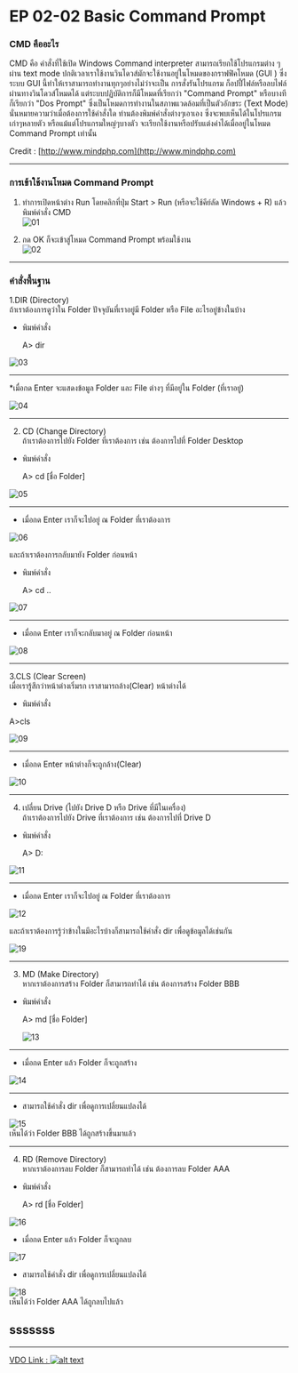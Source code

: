 # EP 02-02 Basic Command Prompt

### CMD คืออะไร

CMD คือ คำสั่งที่ใช้เปิด Windows Command interpreter สามารถเรียกใช้โปรแกรมต่าง ๆ ผ่าน text mode ปกติเวลาเราใช้งานวินโดวส์มักจะใช้งานอยู่ในโหมดของกราฟฟิคโหมด (GUI ) ซึ่งระบบ GUI นี้ทำให้เราสามารถทำงานทุกๆอย่างไม่ว่าจะเป็น การสั่งรันโปรแกรม ก็อปปี้ไฟล์หรือลบไฟล์ ผ่านทางวินโดวส์โหมดได้ แต่ระบบปฏิบัติการก็มีโหมดที่เรียกว่า "Command Prompt" หรือบางทีก็เรียกว่า "Dos Prompt" ซึ่งเป็นโหมดการทำงานในสภาพแวดล้อมที่เป็นตัวอักขระ (Text Mode) นั่นหมายความว่าเมื่อต้องการใช้คำสั่งใด ท่านต้องพิมพ์คำสั่งต่างๆเอาเอง ซึ่งจะพบเห็นได้ในโปรแกรมเก่าๆหลายตัว หรือแม้แต่โปรแกรมใหญ่ๆบางตัว จะเรียกใช้งานหรือปรับแต่งค่าได้เมื่ออยู่ในโหมด Command Prompt เท่านั้น

Credit : [http://www.mindphp.com](http://www.mindphp.com)

* * *

### การเข้าใช้งานโหมด Command Prompt

1. ทำการเปิดหน้าต่าง Run โดยคลิกที่ปุ่ม Start > Run  (หรือจะใช้คีย์ลัด Windows + R) แล้ว  พิมพ์คำสั่ง CMD  
![01](images/EP02-02CMD/01.PNG)

2. กด OK ก็จะเข้าสู่โหมด Command Prompt พร้อมใช้งาน   
![02](images/EP02-02CMD/02.PNG)

* * *
### คำสั่งพื้นฐาน

1.DIR (Directory)  
ถ้าเราต้องการดูว่าใน Folder ปัจจุบันที่เราอยู่มี Folder หรือ File อะไรอยู่ข้างในบ้าง 
   
 * พิมพ์คำสั่ง 

    A>  dir 

![03](images/EP02-02CMD/03.PNG)

* * *

*เมื่อกด Enter จะแสดงข้อมูล Folder และ File ต่างๆ ที่มีอยู่ใน Folder (ที่เราอยู่)

![04](images/EP02-02CMD/04.PNG)

* * *

2. CD (Change Directory)  
ถ้าเราต้องการไปยัง Folder ที่เราต้องการ เช่น ต้องการไปที่ Folder Desktop

 * พิมพ์คำสั่ง  

    A>  cd [ชื่อ Folder] 


![05](images/EP02-02CMD/05.PNG)

* * *

* เมื่อกด Enter เราก็จะไปอยู่ ณ Folder ที่เราต้องการ

![06](images/EP02-02CMD/06.PNG)
  
  และถ้าเราต้องการกลับมายัง Folder ก่อนหน้า

 * พิมพ์คำสั่ง  

    A>  cd ..

![07](images/EP02-02CMD/07.PNG)

* * *

* เมื่อกด Enter เราก็จะกลับมาอยู่ ณ Folder ก่อนหน้า

![08](images/EP02-02CMD/08.PNG)

* * *

3.CLS (Clear Screen)  
เมื่อเรารู้สึกว่าหน้าต่างเริ่มรก เราสามารถล้าง(Clear) หน้าต่างได้
- พิมพ์คำสั่ง  

A>cls

![09](images/EP02-02CMD/09.PNG)

* * *

* เมื่อกด Enter หน้าต่างก็จะถูกล้าง(Clear)

![10](images/EP02-02CMD/10.PNG)

* * *

4. เปลี่ยน Drive (ไปยัง Drive D หรือ Drive ที่มีในเครื่อง)  
ถ้าเราต้องการไปยัง Drive ที่เราต้องการ เช่น ต้องการไปที่ Drive D

 * พิมพ์คำสั่ง

    A>  D:

![11](images/EP02-02CMD/11.PNG)
* * *

* เมื่อกด Enter เราก็จะไปอยู่ ณ Folder ที่เราต้องการ

![12](images/EP02-02CMD/12.PNG)
   
   และถ้าเราต้องการรู้ว่าข้างในมีอะไรบ้างก็สามารถใช้คำสั่ง dir เพื่อดูข้อมูลได้เช่นกัน

![19](images/EP02-02CMD/19.PNG)

* * *

3. MD (Make Directory)  
หากเราต้องการสร้าง Folder ก็สามารถทำได้ เช่น ต้องการสร้าง Folder BBB

 * พิมพ์คำสั่ง  

    A>  md [ชื่อ Folder]

    ![13](images/EP02-02CMD/13.PNG)

* * *

* เมื่อกด Enter แล้ว Folder ก็จะถูกสร้าง

![14](images/EP02-02CMD/14.PNG)

* * *

 * สามารถใช้คำสั่ง dir เพื่อดูการเปลี่ยนแปลงได้

![15](images/EP02-02CMD/15.PNG)  
เห็นได้ว่า Folder BBB ได้ถูกสร้างขึ้นมาแล้ว


* * *

4. RD (Remove Directory)  
หากเราต้องการลบ Folder ก็สามารถทำได้ เช่น ต้องการลบ Folder AAA

 * พิมพ์คำสั่ง  
    
    A>  rd [ชื่อ Folder]
    
![16](images/EP02-02CMD/16.PNG)
 * เมื่อกด Enter แล้ว Folder ก็จะถูกลบ

![17](images/EP02-02CMD/17.PNG)

 * สามารถใช้คำสั่ง dir เพื่อดูการเปลี่ยนแปลงได้

![18](images/EP02-02CMD/18.PNG)  
เห็นได้ว่า Folder AAA ได้ถูกลบไปแล้ว  

## sssssss

* * *

[VDO Link : ![alt text](images/EP02-02CMD/20.PNG)](http://www.youtube.com/watch?v=276yxgySH6k)

